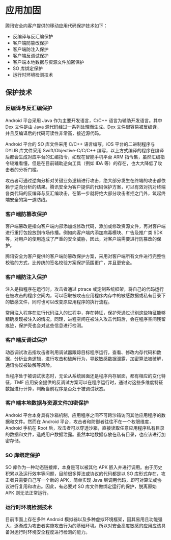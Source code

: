 # 应用加固

腾讯安全向客户提供的移动应用代码保护技术如下：

- 反编译与反汇编保护
- 客户端防篡改保护
- 客户端防注入保护
- 客户端反调试保护
- 客户端本地数据与资源文件加密保护
- SO 库绑定保护
- 运行时环境检测技术

## 保护技术

### 反编译与反汇编保护

Android 平台采用 Java 作为主要开发语言，C/C++ 语言为辅助开发语言。其中 Dex 文件是由 Java 源代码经过一系列处理而生成。Dex 文件很容易被反编译，并且反编译后的代码可读性非常高，接近源代码。

Android 平台的 SO 库文件采用 C/C++ 语言编写，iOS 平台的二进制程序与 DYLIB 库文件采用 Swift/Objective-C/C/C++ 编写，以上方式编译的程序在编译后都会生成对应平台的汇编指令，如现在智能手机平台 ARM 指令集，虽然汇编指令较难看懂，但是在目前辅助逆向工具（例如 IDA 等）的存在，也大大降低了攻击者的分析门槛。

攻击者可通过逆向分析对关键业务逻辑进行攻击，绝大部分发生在终端的攻击都依赖于逆向分析的结果。腾讯安全为客户提供的代码保护方案，可以有效对抗对终端各类代码的反编译与反汇编攻击，在第一步就将绝大部分攻击者拒之门外，筑起终端安全的第一道防线。

### 客户端防篡改保护

客户端篡改是指向客户端内部添加或修改代码，添加或修改资源文件，再对客户端进行重打包投放到市场传播。例如向客户端内添加病毒模块、广告及推广类 SDK 等，对用户的使用造成了严重的安全威胁，因此，对客户端需要进行防篡改的保护。

腾讯安全为客户提供的客户端防篡改保护方案，采用对客户端所有文件进行完整性校验的方式，比传统的签名校验方案保护范围更广，并且更安全。

### 客户端防注入保护

注入是指程序在运行时，攻击者通过 ptrace 或定制系统框架，将自己的代码运行在被攻击的程序空间内，可以窃取被攻击应用程序内存中的敏感数据或私有目录下的敏感文件，同时也可以改变原应用程序的执行流程。

常用注入程序在进行代码注入的过程中，存在特征，保护壳通过识别这些特征能够精确发现被注入的情况。同理，进程空间在被注入攻击代码后，会在程序空间残留痕迹，保护壳也会对这些信息进行检测。

### 客户端反调试保护

动态调试攻击指攻击者利用调试器跟踪目标程序运行，查看、修改内存代码和数据，分析业务逻辑，进行攻击和破解行为，导致敏感数据泄露，加密算法被破解，通讯协议被破解等风险。

当程序处于被调试状态时，无论从系统层面还是程序内存层面，都有相应的变化特征，TMF 应用安全提供的反调试方案可以在程序运行时，通过对这些多维度特征数据进行计算，判断当前程序是否处于被调试状态。

### 客户端本地数据与资源文件加密保护

Android 平台本身具有沙箱机制，应用程序之间不可跨沙箱访问其他应用程序的数据和文件。然而在 Android 平台，攻击者和防御者往往不在一个权限维度，Android 手机在 Root 后，攻击者可以穿透沙箱，直接读取任意应用程序私有目录的数据和文件，造成用户数据泄露。虽然本地数据存放在私有目录，也应该进行加密存储。

### SO 库绑定保护

SO 库作为一种动态链接库，本身是可以被其他 APK 嵌入并进行调用。由于历史积累以及运行效率等问题，目前很多算法或协议的代码都是以 SO 库形式存在，攻击者只需要自己写一个新的 APK，简单实现 Java 层调用代码，即可对算法或协议进行复用和攻击。因此，有必要对 SO 库文件做绑定运行的保护，脱离原始 APK 则无法正常运行。

### 运行时环境检测技术

目前市面上存在多种 Android 模拟器以及多种虚拟环境框架，因其易用且功能强大，逐渐成为攻击者实施攻击行为的基础环境。所以对安全高度敏感的应用应该具备对运行时环境安全程度进行检测的能力。